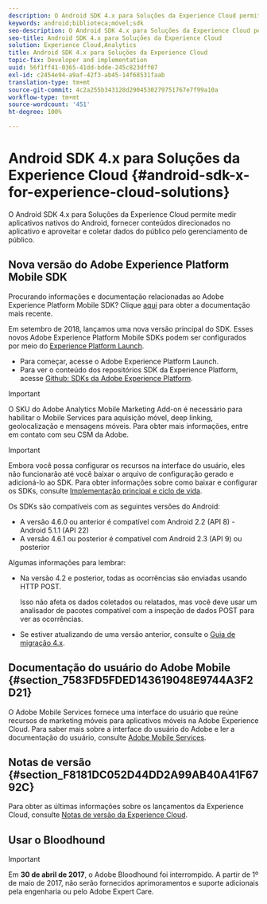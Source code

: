 ```yaml
---
description: O Android SDK 4.x para Soluções da Experience Cloud permite medir aplicativos nativos do Android, fornecer conteúdos direcionados no aplicativo e aproveitar e coletar dados do público pelo gerenciamento de público.
keywords: android;biblioteca;móvel;sdk
seo-description: O Android SDK 4.x para Soluções da Experience Cloud permite medir aplicativos nativos do Android, fornecer conteúdos direcionados no aplicativo e aproveitar e coletar dados do público pelo gerenciamento de público.
seo-title: Android SDK 4.x para Soluções da Experience Cloud
solution: Experience Cloud,Analytics
title: Android SDK 4.x para Soluções da Experience Cloud
topic-fix: Developer and implementation
uuid: 56f1ff41-0365-41dd-bdde-245c823dff07
exl-id: c2454e94-a9af-42f3-ab45-14f68531faab
translation-type: tm+mt
source-git-commit: 4c2a255b343128d2904530279751767e7f99a10a
workflow-type: tm+mt
source-wordcount: '451'
ht-degree: 100%

---
```


# Android SDK 4.x para Soluções da Experience Cloud {#android-sdk-x-for-experience-cloud-solutions}

O Android SDK 4.x para Soluções da Experience Cloud permite medir aplicativos nativos do Android, fornecer conteúdos direcionados no aplicativo e aproveitar e coletar dados do público pelo gerenciamento de público.

## Nova versão do Adobe Experience Platform Mobile SDK

Procurando informações e documentação relacionadas ao Adobe Experience Platform Mobile SDK? Clique [aqui](https://aep-sdks.gitbook.io/docs/) para obter a documentação mais recente.

Em setembro de 2018, lançamos uma nova versão principal do SDK. Esses novos Adobe Experience Platform Mobile SDKs podem ser configurados por meio do [Experience Platform Launch](https://www.adobe.com/br/experience-platform/launch.html).

* Para começar, acesse o Adobe Experience Platform Launch.
* Para ver o conteúdo dos repositórios SDK da Experience Platform, acesse [Github: SDKs da Adobe Experience Platform](https://github.com/Adobe-Marketing-Cloud/acp-sdks).

>[!IMPORTANT]
>
>O SKU do Adobe Analytics Mobile Marketing Add-on é necessário para habilitar o Mobile Services para aquisição móvel, deep linking, geolocalização e mensagens móveis. Para obter mais informações, entre em contato com seu CSM da Adobe.

>[!IMPORTANT]
>
>Embora você possa configurar os recursos na interface do usuário, eles não funcionarão até você baixar o arquivo de configuração gerado e adicioná-lo ao SDK. Para obter informações sobre como baixar e configurar os SDKs, consulte [Implementação principal e ciclo de vida](/help/android/getting-started/dev-qs.md).

Os SDKs são compatíveis com as seguintes versões do Android:

* A versão 4.6.0 ou anterior é compatível com Android 2.2 (API 8) - Android 5.1.1 (API 22)
* A versão 4.6.1 ou posterior é compatível com Android 2.3 (API 9) ou posterior

Algumas informações para lembrar:

* Na versão 4.2 e posterior, todas as ocorrências são enviadas usando HTTP POST.

   Isso não afeta os dados coletados ou relatados, mas você deve usar um analisador de pacotes compatível com a inspeção de dados POST para ver as ocorrências.

* Se estiver atualizando de uma versão anterior, consulte o [Guia de migração 4.x](/help/android/getting-started/migration-v3.md).

## Documentação do usuário do Adobe Mobile {#section_7583FD5FDED143619048E9744A3F2D21}

O Adobe Mobile Services fornece uma interface do usuário que reúne recursos de marketing móveis para aplicativos móveis na Adobe Experience Cloud. Para saber mais sobre a interface do usuário do Adobe e ler a documentação do usuário, consulte [Adobe Mobile Services](https://docs.adobe.com/content/help/pt-BR/mobile-services/using/home.html).

## Notas de versão {#section_F8181DC052D44DD2A99AB40A41F6792C}

Para obter as últimas informações sobre os lançamentos da Experience Cloud, consulte [Notas de versão da Experience Cloud](https://docs.adobe.com/content/help/pt-BR/release-notes/experience-cloud/current.html).

## Usar o Bloodhound

>[!IMPORTANT]
>
>Em **30 de abril de 2017**, o Adobe Bloodhound foi interrompido. A partir de 1º de maio de 2017, não serão fornecidos aprimoramentos e suporte adicionais pela engenharia ou pelo Adobe Expert Care.
